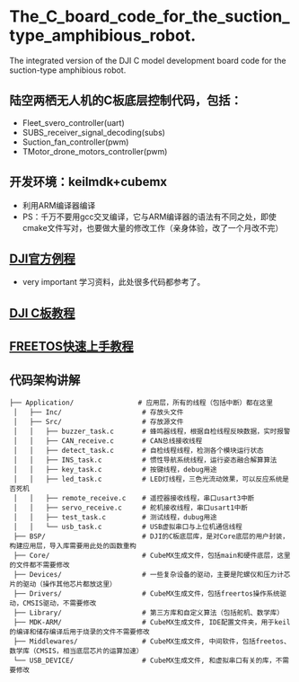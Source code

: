 # The_C_board_code_for_the_suction_type_amphibious_robot.
The integrated version of the DJI C model development board code for the suction-type amphibious robot.
## 陆空两栖无人机的C板底层控制代码，包括：
- Fleet_svero_controller(uart)
- SUBS_receiver_signal_decoding(subs)
- Suction_fan_controller(pwm)
- TMotor_drone_motors_controller(pwm)
## 开发环境：keilmdk+cubemx
- 利用ARM编译器编译
- PS：千万不要用gcc交叉编译，它与ARM编译器的语法有不同之处，即使cmake文件写对，也要做大量的修改工作（亲身体验，改了一个月改不完）
## [DJI官方例程](https://github.com/RoboMaster/Development-Board-C-Examples)
- very important 学习资料，此处很多代码都参考了。
## [DJI C板教程](https://github.com/FOCUSDrone/C_code_amphibious_robot/blob/main/RoboMaster%E5%BC%80%E5%8F%91%E6%9D%BFC%E5%9E%8B%E5%B5%8C%E5%85%A5%E5%BC%8F%E8%BD%AF%E4%BB%B6%E6%95%99%E7%A8%8B%E6%96%87%E6%A1%A3.pdf)
## [FREETOS快速上手教程](https://github.com/FOCUSDrone/C_code_amphibious_robot/blob/main/FreeRTOS%E5%AE%8C%E5%85%A8%E5%BC%80%E5%8F%91%E6%89%8B%E5%86%8C%E4%B9%8B%E4%B8%8A%E5%86%8C_%E5%BF%AB%E9%80%9F%E5%85%A5%E9%97%A8.pdf)


## 代码架构讲解
```
├── Application/                # 应用层，所有的线程（包括中断）都在这里
 │   ├── Inc/                    # 存放头文件
 │   ├── Src/                    # 存放源文件
 │   │   ├── buzzer_task.c       # 蜂鸣器线程，根据自检线程反映数据，实时报警
 │   │   ├── CAN_receive.c       # CAN总线接收线程
 │   │   ├── detect_task.c       # 自检线程线程，检测各个模块运行状态
 │   │   ├── INS_task.c          # 惯性导航系统线程，运行姿态融合解算算法
 │   │   ├── key_task.c          # 按键线程，debug用途
 │   │   ├── led_task.c          # LED灯线程，三色光流动效果，可以反应系统是否死机
 │   │   ├── remote_receive.c    # 遥控器接收线程，串口usart3中断
 │   │   ├── servo_receive.c     # 舵机接收线程，串口usart1中断
 │   │   ├── test_task.c         # 测试线程，dubug用途
 │   │   └── usb_task.c          # USB虚拟串口与上位机通信线程
 ├── BSP/                        # DJI的C板底层库，是对Core底层的用户封装，构建应用层，导入库需要用此处的函数重构
 ├── Core/                       # CubeMX生成文件，包括main和硬件底层，这里的文件都不需要修改
 ├── Devices/                    # 一些复杂设备的驱动，主要是陀螺仪和压力计芯片的驱动（操作其他芯片都放这里）
 ├── Drivers/                    # CubeMX生成文件，包括freertos操作系统驱动，CMSIS驱动，不需要修改
 ├── Library/                    # 第三方库和自定义算法（包括舵机、数学库）
 ├── MDK-ARM/                    # CubeMX生成文件, IDE配置文件夹，用于keil的编译和储存编译后用于烧录的文件不需要修改
 ├── Middlewares/                # CubeMX生成文件, 中间软件，包括freetos、数学库（CMSIS，相当底层芯片的运算加速）
 └── USB_DEVICE/                 # CubeMX生成文件, 和虚拟串口有关的库，不需要修改
```


